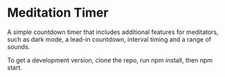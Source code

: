 # Meditation Timer

A simple countdown timer that includes additional features for meditators, such as dark mode, a lead-in countdown, interval timing and a range of sounds.

To get a development version, clone the repo, run npm install, then npm start.
